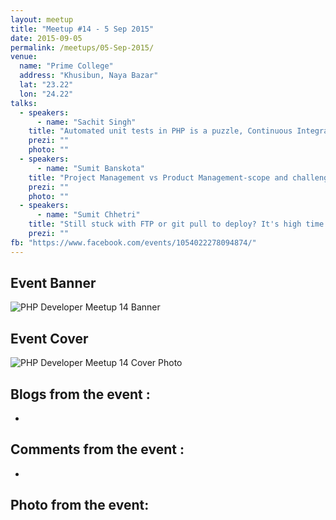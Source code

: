 ```yaml
---
layout: meetup
title: "Meetup #14 - 5 Sep 2015"
date: 2015-09-05
permalink: /meetups/05-Sep-2015/
venue:
  name: "Prime College"
  address: "Khusibun, Naya Bazar"
  lat: "23.22"
  lon: "24.22"
talks:
  - speakers:
      - name: "Sachit Singh"
    title: "Automated unit tests in PHP is a puzzle, Continuous Integration (CI) is the missing piece"
    prezi: ""
    photo: ""
  - speakers:
      - name: "Sumit Banskota"
    title: "Project Management vs Product Management-scope and challenges in Nepal"
    prezi: ""
    photo: ""
  - speakers:
      - name: "Sumit Chhetri"
    title: "Still stuck with FTP or git pull to deploy? It's high time to embrace Automated Deployment with Capistrano"
    prezi: ""
fb: "https://www.facebook.com/events/1054022278094874/"
---
```


## Event Banner

![PHP Developer Meetup 14 Banner](https://scontent-sin1-1.xx.fbcdn.net/hphotos-xfp1/v/t1.0-9/11899865_10153222486262979_3091452686879877741_n.jpg?oh=c099a3cf9f974d405b348cb134a93423&oe=563ED39E "PHP Developer Meetup 14 banner")

## Event Cover

![PHP Developer Meetup 14 Cover Photo](https://scontent-sin1-1.xx.fbcdn.net/hphotos-xta1/v/t1.0-9/s480x480/11855675_10153221242277979_3972908986541162286_n.jpg?oh=b79333fe24397f0b8bb8d7563541334b&oe=5671F2D6 "PHP Developer Meetup 14 Cover Photo")

## Blogs from the event :

  - 

## Comments from the event :

  - 

## Photo from the event:
